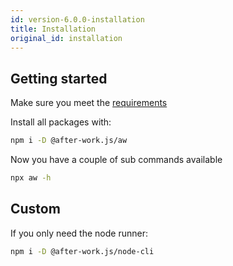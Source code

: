 ```yaml
---
id: version-6.0.0-installation
title: Installation
original_id: installation
---
```


## Getting started

Make sure you meet the [requirements](./requirements.md)

Install all packages with:

```sh
npm i -D @after-work.js/aw
```

Now you have a couple of sub commands available

```sh
npx aw -h
```

## Custom

If you only need the node runner:

```sh
npm i -D @after-work.js/node-cli
```
